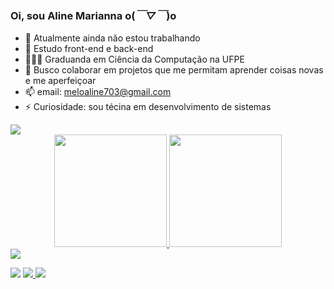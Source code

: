 ### Oi, sou Aline Marianna o(*￣▽￣*)o

- 🔭 Atualmente ainda não estou trabalhando 
- 🌱 Estudo front-end e back-end
- 👩🏽‍🎓 Graduanda em Ciência da Computação na UFPE
- 👯 Busco colaborar em projetos que me permitam aprender coisas novas e me aperfeiçoar
- 📫 email: meloaline703@gmail.com
- ⚡ Curiosidade: sou técina em desenvolvimento de sistemas

<img src="https://user-images.githubusercontent.com/73097560/115834477-dbab4500-a447-11eb-908a-139a6edaec5c.gif" >

<div align="center">
  <a href="https://github.com/alinemelos">
  <img height="180em" src="https://github-readme-stats.vercel.app/api?username=alinemelos&show_icons=true&theme=dark&include_all_commits=true&count_private=true"/>
  <img height="180em" src="https://github-readme-stats.vercel.app/api/top-langs/?username=alinemelos&layout=compact&langs_count=7&theme=dark"/>
</div>
 
  <img src="https://user-images.githubusercontent.com/73097560/115834477-dbab4500-a447-11eb-908a-139a6edaec5c.gif" >
  
 <a href="www.linkedin.com/in/aline-melos" target="_blank"><img src="https://img.shields.io/badge/LinkedIn-0077B5?style=for-the-badge&logo=linkedin&logoColor=white" target="_blank"></a>
  <a href="mailto:meloaline703@gmail.com" target="_blank"><img src="https://img.shields.io/badge/Gmail-D14836?style=for-the-badge&logo=gmail&logoColor=white" target="_blank"> </a>
  <a href="https://www.cin.ufpe.br/~amms/" target="_blank"><img src="https://img.shields.io/badge/website-000000?style=for-the-badge&logo=About.me&logoColor=white" target="_blank"> </a>
  
  <div>

</div>
